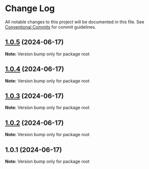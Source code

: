 # Change Log

All notable changes to this project will be documented in this file.
See [Conventional Commits](https://conventionalcommits.org) for commit guidelines.

## [1.0.5](https://github.com/x007xyz/vue-media-library/compare/v1.0.4...v1.0.5) (2024-06-17)

**Note:** Version bump only for package root





## [1.0.4](https://github.com/x007xyz/vue-media-library/compare/v1.0.3...v1.0.4) (2024-06-17)

**Note:** Version bump only for package root





## [1.0.3](https://github.com/x007xyz/vue-media-library/compare/v1.0.2...v1.0.3) (2024-06-17)

**Note:** Version bump only for package root





## [1.0.2](https://github.com/x007xyz/vue-media-library/compare/v1.0.1...v1.0.2) (2024-06-17)

**Note:** Version bump only for package root





## 1.0.1 (2024-06-17)

**Note:** Version bump only for package root
